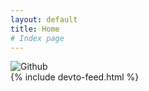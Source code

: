 ```yaml
---
layout: default 
title: Home
# Index page
---
```


<img alt="Github" src="https://img.shields.io/badge/dev-black?style=for-the-badge&logo=DEV&logoColor=white" />

<div>
    {% include devto-feed.html %}
</div>


<!-- <img alt="Github" src="https://img.shields.io/badge/medium-feed?style=for-the-badge&logo=medium&logoColor=black" /> -->
<!---->
<!-- <div> -->
<!--     {%% include medium-feed.html %} -->
<!-- </div> -->
